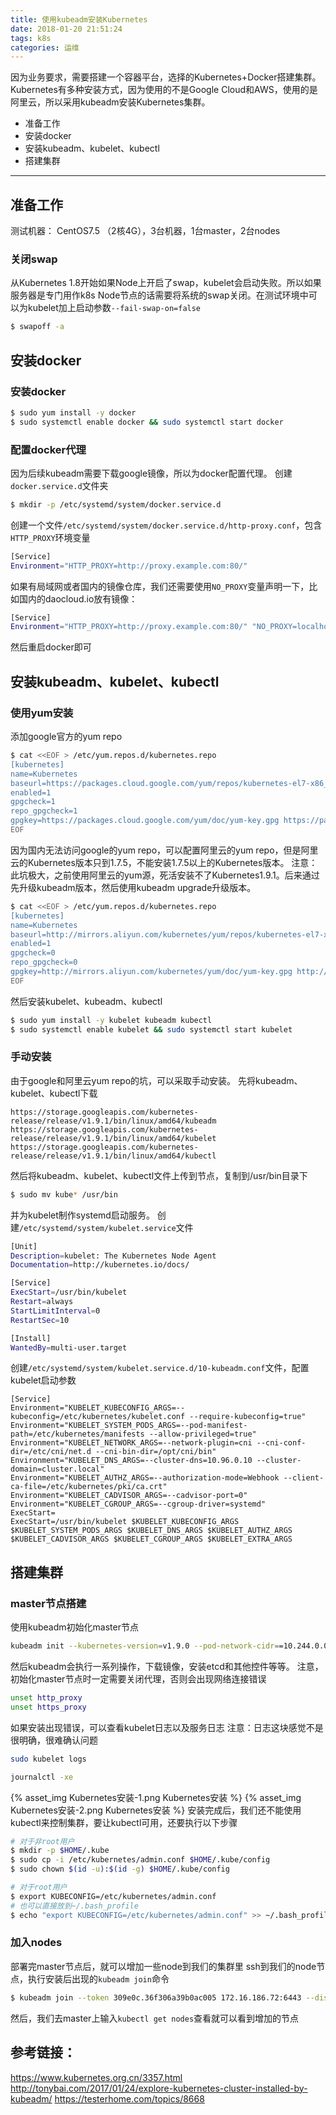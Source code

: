 ```yaml
---
title: 使用kubeadm安装Kubernetes
date: 2018-01-20 21:51:24
tags: k8s
categories: 运维
---
```

因为业务要求，需要搭建一个容器平台，选择的Kubernetes+Docker搭建集群。
Kubernetes有多种安装方式，因为使用的不是Google Cloud和AWS，使用的是阿里云，所以采用kubeadm安装Kubernetes集群。
* 准备工作
* 安装docker
* 安装kubeadm、kubelet、kubectl
* 搭建集群
---
<!-- more -->
## 准备工作
测试机器： CentOS7.5 （2核4G），3台机器，1台master，2台nodes

### 关闭swap
从Kubernetes 1.8开始如果Node上开启了swap，kubelet会启动失败。所以如果服务器是专门用作k8s Node节点的话需要将系统的swap关闭。在测试环境中可以为kubelet加上启动参数`--fail-swap-on=false`
``` bash
$ swapoff -a
```

## 安装docker

### 安装docker
``` bash
$ sudo yum install -y docker
$ sudo systemctl enable docker && sudo systemctl start docker
```

### 配置docker代理 
因为后续kubeadm需要下载google镜像，所以为docker配置代理。
创建`docker.service.d`文件夹
``` bash
$ mkdir -p /etc/systemd/system/docker.service.d
```
创建一个文件`/etc/systemd/system/docker.service.d/http-proxy.conf`，包含`HTTP_PROXY`环境变量
``` bash
[Service]
Environment="HTTP_PROXY=http://proxy.example.com:80/"
```
如果有局域网或者国内的镜像仓库，我们还需要使用`NO_PROXY`变量声明一下，比如国内的daocloud.io放有镜像：
``` bash
[Service]
Environment="HTTP_PROXY=http://proxy.example.com:80/" "NO_PROXY=localhost,127.0.0.1,daocloud.io"
```
然后重启docker即可

## 安装kubeadm、kubelet、kubectl

### 使用yum安装
添加google官方的yum repo
``` bash
$ cat <<EOF > /etc/yum.repos.d/kubernetes.repo
[kubernetes]
name=Kubernetes
baseurl=https://packages.cloud.google.com/yum/repos/kubernetes-el7-x86_64
enabled=1
gpgcheck=1
repo_gpgcheck=1
gpgkey=https://packages.cloud.google.com/yum/doc/yum-key.gpg https://packages.cloud.google.com/yum/doc/rpm-package-key.gpg
EOF
```
因为国内无法访问google的yum repo，可以配置阿里云的yum repo，但是阿里云的Kubernetes版本只到1.7.5，不能安装1.7.5以上的Kubernetes版本。
注意：此坑极大，之前使用阿里云的yum源，死活安装不了Kubernetes1.9.1。后来通过先升级kubeadm版本，然后使用kubeadm upgrade升级版本。
``` bash
$ cat <<EOF > /etc/yum.repos.d/kubernetes.repo
[kubernetes]
name=Kubernetes
baseurl=http://mirrors.aliyun.com/kubernetes/yum/repos/kubernetes-el7-x86_64
enabled=1
gpgcheck=0
repo_gpgcheck=0
gpgkey=http://mirrors.aliyun.com/kubernetes/yum/doc/yum-key.gpg http://mirrors.aliyun.com/kubernetes/yum/doc/rpm-package-key.gpg
EOF
```
然后安装kubelet、kubeadm、kubectl
``` bash 
$ sudo yum install -y kubelet kubeadm kubectl
$ sudo systemctl enable kubelet && sudo systemctl start kubelet
```

### 手动安装
由于google和阿里云yum repo的坑，可以采取手动安装。
先将kubeadm、kubelet、kubectl下载
```
https://storage.googleapis.com/kubernetes-release/release/v1.9.1/bin/linux/amd64/kubeadm
https://storage.googleapis.com/kubernetes-release/release/v1.9.1/bin/linux/amd64/kubelet
https://storage.googleapis.com/kubernetes-release/release/v1.9.1/bin/linux/amd64/kubectl
```
然后将kubeadm、kubelet、kubectl文件上传到节点，复制到/usr/bin目录下
``` bash
$ sudo mv kube* /usr/bin
```
并为kubelet制作systemd启动服务。
创建`/etc/systemd/system/kubelet.service`文件
``` bash
[Unit]
Description=kubelet: The Kubernetes Node Agent
Documentation=http://kubernetes.io/docs/

[Service]
ExecStart=/usr/bin/kubelet
Restart=always
StartLimitInterval=0
RestartSec=10

[Install]
WantedBy=multi-user.target
```
创建`/etc/systemd/system/kubelet.service.d/10-kubeadm.conf`文件，配置kubelet启动参数
```
[Service]
Environment="KUBELET_KUBECONFIG_ARGS=--kubeconfig=/etc/kubernetes/kubelet.conf --require-kubeconfig=true"
Environment="KUBELET_SYSTEM_PODS_ARGS=--pod-manifest-path=/etc/kubernetes/manifests --allow-privileged=true"
Environment="KUBELET_NETWORK_ARGS=--network-plugin=cni --cni-conf-dir=/etc/cni/net.d --cni-bin-dir=/opt/cni/bin"
Environment="KUBELET_DNS_ARGS=--cluster-dns=10.96.0.10 --cluster-domain=cluster.local"
Environment="KUBELET_AUTHZ_ARGS=--authorization-mode=Webhook --client-ca-file=/etc/kubernetes/pki/ca.crt"
Environment="KUBELET_CADVISOR_ARGS=--cadvisor-port=0"
Environment="KUBELET_CGROUP_ARGS=--cgroup-driver=systemd"
ExecStart=
ExecStart=/usr/bin/kubelet $KUBELET_KUBECONFIG_ARGS $KUBELET_SYSTEM_PODS_ARGS $KUBELET_DNS_ARGS $KUBELET_AUTHZ_ARGS $KUBELET_CADVISOR_ARGS $KUBELET_CGROUP_ARGS $KUBELET_EXTRA_ARGS
```

## 搭建集群

### master节点搭建
使用kubeadm初始化master节点
``` bash
kubeadm init --kubernetes-version=v1.9.0 --pod-network-cidr==10.244.0.0/16
```
然后kubeadm会执行一系列操作，下载镜像，安装etcd和其他控件等等。
注意，初始化master节点时一定需要关闭代理，否则会出现网络连接错误
``` bash
unset http_proxy
unset https_proxy
```
如果安装出现错误，可以查看kubelet日志以及服务日志
注意：日志这块感觉不是很明确，很难确认问题
``` bash 
sudo kubelet logs
```
``` bash
journalctl -xe
```
{% asset_img Kubernetes安装-1.png Kubernetes安装 %}
{% asset_img Kubernetes安装-2.png Kubernetes安装 %}
安装完成后，我们还不能使用kubectl来控制集群，要让kubectl可用，还要执行以下步骤
``` bash
# 对于非root用户
$ mkdir -p $HOME/.kube
$ sudo cp -i /etc/kubernetes/admin.conf $HOME/.kube/config
$ sudo chown $(id -u):$(id -g) $HOME/.kube/config

# 对于root用户
$ export KUBECONFIG=/etc/kubernetes/admin.conf
# 也可以直接放到~/.bash_profile
$ echo "export KUBECONFIG=/etc/kubernetes/admin.conf" >> ~/.bash_profile
```

### 加入nodes
部署完master节点后，就可以增加一些node到我们的集群里
ssh到我们的node节点，执行安装后出现的`kubeadm join`命令
``` bash
$ kubeadm join --token 309e0c.36f306a39b0ac005 172.16.186.72:6443 --discovery-token-ca-cert-hash sha256:3c51d780d36132282d5d3fb0da972619fb7f7b0f2d8fd71c8e89f080cc14433f
```
然后，我们去master上输入`kubectl get nodes`查看就可以看到增加的节点

## 参考链接：
https://www.kubernetes.org.cn/3357.html
http://tonybai.com/2017/01/24/explore-kubernetes-cluster-installed-by-kubeadm/
https://testerhome.com/topics/8668

